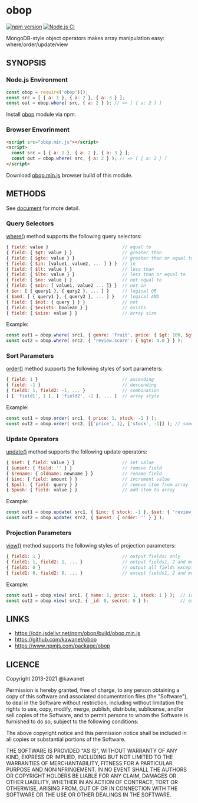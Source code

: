 # obop

[![npm version](https://badge.fury.io/js/obop.svg)](https://www.npmjs.com/package/obop) 
[![Node.js CI](https://github.com/kawanet/obop/workflows/Node.js%20CI/badge.svg?branch=master)](https://github.com/kawanet/obop/actions/)

MongoDB-style object operators makes array manipulation easy: where/order/update/view

## SYNOPSIS

### Node.js Environment

```js
const obop = require('obop')();
const src = [ { a: 1 }, { a: 2 }, { a: 3 } ];
const out = obop.where( src, { a: 2 } ); // => [ { a: 2 } ]
```

Install [obop](http://npmjs.org/package/obop) module via npm.

### Browser Envorinment

```html
<script src="obop.min.js"></script>
<script>
  const src = [ { a: 1 }, { a: 2 }, { a: 3 } ];
  const out = obop.where( src, { a: 2 } ); // => [ { a: 2 } ]
</script>
```

Download [obop.min.js](https://cdn.jsdelivr.net/npm/obop/build/obop.min.js) browser build of this module.

## METHODS

See [document](http://kawanet.github.io/obop/docs/obop.html) for more detail.

### Query Selectors

[where()](http://kawanet.github.io/obop/docs/obop.html#where) method supports the following query selectors:

```js
{ field: value }                            // equal to
{ field: { $gt: value } }                   // greater than
{ field: { $gte: value } }                  // greater than or equal to
{ field: { $in: [value1, value2, ... ] } }  // in
{ field: { $lt: value } }                   // less than
{ field: { $lte: value } }                  // less than or equal to
{ field: { $ne: value } }                   // not equal to
{ field: { $nin: [ value1, value2 ... ]} }  // not in
{ $or: [ { query1 }, { qury2 }, ... ] }     // logical OR
{ $and: [ { query1 }, { query2 }, ... ] }   // logical AND
{ field: { $not: { query } } }              // not
{ field: { $exists: boolean } }             // exists
{ field: { $size: value } }                 // array size
```

Example:

```js
const out1 = obop.where( src1, { genre: 'fruit', price: { $gt: 100, $gt: 200 } } );
const out2 = obop.where( src2, { 'review.score': { $gte: 4.0 } } );
```

### Sort Parameters

[order()](http://kawanet.github.io/obop/docs/obop.html#order) method supports the following styles of sort parameters:

```js
{ field: 1 }                                // ascending
{ field: -1 }                               // descending
{ field1: 1, field2: -1, ... }              // combination
[ [ 'field1', 1 ], [ 'field2', -1 ], ... ]  // array style
```

Example:

```js
const out1 = obop.order( src1, { price: 1, stock: -1 } );
const out2 = obop.order( src2, [['price', 1], ['stock', -1]] ); // same as above
```

### Update Operators

[update()](http://kawanet.github.io/obop/docs/obop.html#update) method supports the following update operators:

```js
{ $set: { field: value } }                  // set value
{ $unset: { field: '' } }                   // remove field
{ $rename: { oldname: newname } }           // rename field
{ $inc: { field: amount } }                 // increment value
{ $pull: { field: query } }                 // remove item from array
{ $push: { field: value } }                 // add item to array
```

Example:

```js
const out1 = obop.update( src1, { $inc: { stock: -1 }, $set: { 'review.score': 4 } } );
const out2 = obop.update( src2, { $unset: { order: '' } } );
```

### Projection Parameters

[view()](http://kawanet.github.io/obop/docs/obop.html#view) method supports the following styles of projection parameters:

```js
{ field1: 1 }                               // output fields1 only
{ field1: 1, field2: 1, ... }               // output fields1, 2 and more
{ field1: 0 }                               // output all fields except for fields1
{ field1: 0, field2: 0, ... }               // except fields1, 2 and more
```

Example:

```js
const out1 = obop.view( src1, { name: 1, price: 1, stock: 1 } );  // include fields
const out2 = obop.view( src2, { _id: 0, secret: 0 } );            // exclude fields
```

## LINKS

- https://cdn.jsdelivr.net/npm/obop/build/obop.min.js
- https://github.com/kawanet/obop
- https://www.npmjs.com/package/obop

## LICENCE

Copyright 2013-2021 @kawanet

Permission is hereby granted, free of charge, to any person obtaining
a copy of this software and associated documentation files (the
"Software"), to deal in the Software without restriction, including
without limitation the rights to use, copy, modify, merge, publish,
distribute, sublicense, and/or sell copies of the Software, and to
permit persons to whom the Software is furnished to do so, subject to
the following conditions:

The above copyright notice and this permission notice shall be
included in all copies or substantial portions of the Software.

THE SOFTWARE IS PROVIDED "AS IS", WITHOUT WARRANTY OF ANY KIND,
EXPRESS OR IMPLIED, INCLUDING BUT NOT LIMITED TO THE WARRANTIES OF
MERCHANTABILITY, FITNESS FOR A PARTICULAR PURPOSE AND
NONINFRINGEMENT. IN NO EVENT SHALL THE AUTHORS OR COPYRIGHT HOLDERS BE
LIABLE FOR ANY CLAIM, DAMAGES OR OTHER LIABILITY, WHETHER IN AN ACTION
OF CONTRACT, TORT OR OTHERWISE, ARISING FROM, OUT OF OR IN CONNECTION
WITH THE SOFTWARE OR THE USE OR OTHER DEALINGS IN THE SOFTWARE.
